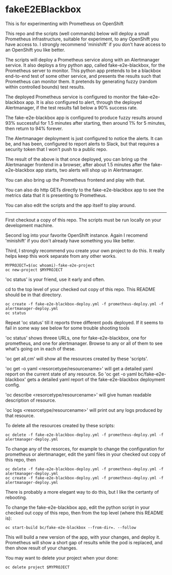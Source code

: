 # fakeE2EBlackbox

This is for experimenting with Prometheus on OpenShift

This repo and the scripts (well commands) below will deploy a small Prometheus infrastructure,
suitable for experiment, to any OpenShift you have access to.   I strongly recommend 'minishift'
if you don't have access to an OpenShift you like better.

The scripts will deploy a Prometheus service along with an Alertmanager service.  It also deploys
a tiny python app, called fake-e2e-blackbox, for the Prometheus server to monitor.  This python
app pretends to be a blackbox end-to-end test of some other service, and presents the results such
that Prometheus can monitor them.   It pretends by generating fuzzy (random within controlled bounds)
test results.

The deployed Prometheus service is configured to monitor the fake-e2e-blackbox app.  It is also
configured to alert, through the deployed Alertmanager, if the test results fall below a 90%
success rate.

The fake-e2e-blackbox app is configured to produce fuzzy results around 93% successful for 1.5 minutes
after starting, then around 1% for 5 minutes, then return to 94% forever.

The Alertmanager deployment is just configured to notice the alerts.  It can be, and has been,
configured to report alerts to Slack, but that requires a security token that I won't push to a
public repo.

The result of the above is that once deployed, you can bring up the Alertmanager frontend in a
browser, after about 1.5 minutes after the fake-e2e-blackbox app starts, two alerts will shop up
in Alertmanager.

You can also bring up the Prometheus frontend and play with that.

You can also do http GETs directly to the fake-e2e-blackbox app to see the metrics data that it
is presenting to Prometheus.

You can also edit the scripts and the app itself to play around.

-------------------------------------------------------------------------------------------

First checkout a copy of this repo.  The scripts must be run locally on your development
machine.

Second log into your favorite OpenShift instance.  Again I recomend 'minishift' if you don't
already have something you like better.

Third, I strongly recommend you create your own project to do this.  It really helps keep this
work separate from any other works.

    MYPROJECT=$(oc whoami)-fake-e2e-project
    oc new-project $MYPROJECT

'oc status' is your friend, use it early and often.

cd to the top level of your checked out copy of this repo.  This README should be in that directory.

    oc create -f fake-e2e-blackbox-deploy.yml -f prometheus-deploy.yml -f alertmanager-deploy.yml
    oc status

Repeat 'oc status' till it reports three different pods deployed.  If it seems to fail in some way
see below for some trouble shooting tools

'oc status' shows threee URLs, one for fake-e2e-blackbox, one for prometheus, and one for alertmanager.
Browse to any or all of them to see what's going on in each of these.

'oc get all,cm' will show all the resources created by these 'scripts'.

'oc get -o yaml <resorcetype/resourcename>' will get a detailed yaml report on the current state of
any resource.  So 'oc get -o yaml bc/fake-e2e-blackbox' gets a detailed yaml report of the
fake-e2e-blackbox deployment config.

'oc describe <resorcetype/resourcename>' will give human readable description of resource.

'oc logs <resorcetype/resourcename>' will print out any logs produced by that resource.

To delete all the resources created by these scripts:

    oc delete -f fake-e2e-blackbox-deploy.yml -f prometheus-deploy.yml -f alertmanager-deploy.yml

To change any of the resorces, for example to change the configuration for prometheus or alertmanager,
edit the yaml files in your checked out copy of this repo, then

    oc delete -f fake-e2e-blackbox-deploy.yml -f prometheus-deploy.yml -f alertmanager-deploy.yml
    oc create -f fake-e2e-blackbox-deploy.yml -f prometheus-deploy.yml -f alertmanager-deploy.yml

There is probably a more elegant way to do this, but I like the certanty of rebooting.

To change the fake-e2e-blackbox app, edit the python script in your checked out copy of this repo,
then from the top level (where this README is):

    oc start-build bc/fake-e2e-blackbox --from-dir=. --follow

This will build a new version of the app, with your changes, and deploy it.  Prometheus will show
a short gap of results while the pod is replaced, and then show result of your changes.

You may want to delete your project when your done:

    oc delete project $MYPROJECT


